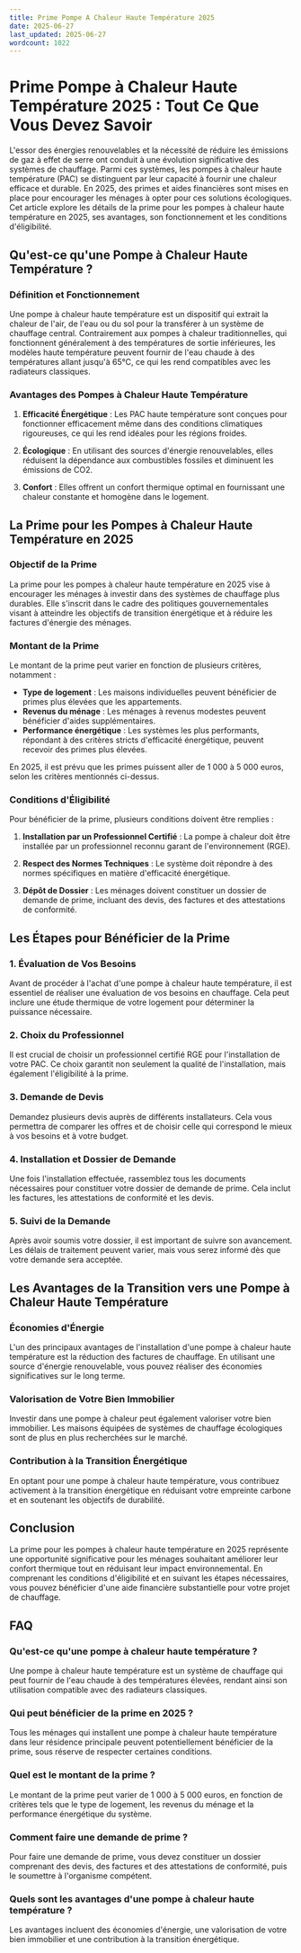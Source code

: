 ```yaml
---
title: Prime Pompe A Chaleur Haute Température 2025
date: 2025-06-27
last_updated: 2025-06-27
wordcount: 1022
---
```


# Prime Pompe à Chaleur Haute Température 2025 : Tout Ce Que Vous Devez Savoir

L'essor des énergies renouvelables et la nécessité de réduire les émissions de gaz à effet de serre ont conduit à une évolution significative des systèmes de chauffage. Parmi ces systèmes, les pompes à chaleur haute température (PAC) se distinguent par leur capacité à fournir une chaleur efficace et durable. En 2025, des primes et aides financières sont mises en place pour encourager les ménages à opter pour ces solutions écologiques. Cet article explore les détails de la prime pour les pompes à chaleur haute température en 2025, ses avantages, son fonctionnement et les conditions d'éligibilité.

## Qu'est-ce qu'une Pompe à Chaleur Haute Température ?

### Définition et Fonctionnement

Une pompe à chaleur haute température est un dispositif qui extrait la chaleur de l'air, de l'eau ou du sol pour la transférer à un système de chauffage central. Contrairement aux pompes à chaleur traditionnelles, qui fonctionnent généralement à des températures de sortie inférieures, les modèles haute température peuvent fournir de l'eau chaude à des températures allant jusqu'à 65°C, ce qui les rend compatibles avec les radiateurs classiques.

### Avantages des Pompes à Chaleur Haute Température

1. **Efficacité Énergétique** : Les PAC haute température sont conçues pour fonctionner efficacement même dans des conditions climatiques rigoureuses, ce qui les rend idéales pour les régions froides.
   
2. **Écologique** : En utilisant des sources d'énergie renouvelables, elles réduisent la dépendance aux combustibles fossiles et diminuent les émissions de CO2.

3. **Confort** : Elles offrent un confort thermique optimal en fournissant une chaleur constante et homogène dans le logement.

## La Prime pour les Pompes à Chaleur Haute Température en 2025

### Objectif de la Prime

La prime pour les pompes à chaleur haute température en 2025 vise à encourager les ménages à investir dans des systèmes de chauffage plus durables. Elle s'inscrit dans le cadre des politiques gouvernementales visant à atteindre les objectifs de transition énergétique et à réduire les factures d'énergie des ménages.

### Montant de la Prime

Le montant de la prime peut varier en fonction de plusieurs critères, notamment :

- **Type de logement** : Les maisons individuelles peuvent bénéficier de primes plus élevées que les appartements.
- **Revenus du ménage** : Les ménages à revenus modestes peuvent bénéficier d'aides supplémentaires.
- **Performance énergétique** : Les systèmes les plus performants, répondant à des critères stricts d'efficacité énergétique, peuvent recevoir des primes plus élevées.

En 2025, il est prévu que les primes puissent aller de 1 000 à 5 000 euros, selon les critères mentionnés ci-dessus.

### Conditions d'Éligibilité

Pour bénéficier de la prime, plusieurs conditions doivent être remplies :

1. **Installation par un Professionnel Certifié** : La pompe à chaleur doit être installée par un professionnel reconnu garant de l'environnement (RGE).

2. **Respect des Normes Techniques** : Le système doit répondre à des normes spécifiques en matière d'efficacité énergétique.

3. **Dépôt de Dossier** : Les ménages doivent constituer un dossier de demande de prime, incluant des devis, des factures et des attestations de conformité.

## Les Étapes pour Bénéficier de la Prime

### 1. Évaluation de Vos Besoins

Avant de procéder à l'achat d'une pompe à chaleur haute température, il est essentiel de réaliser une évaluation de vos besoins en chauffage. Cela peut inclure une étude thermique de votre logement pour déterminer la puissance nécessaire.

### 2. Choix du Professionnel

Il est crucial de choisir un professionnel certifié RGE pour l'installation de votre PAC. Ce choix garantit non seulement la qualité de l'installation, mais également l'éligibilité à la prime.

### 3. Demande de Devis

Demandez plusieurs devis auprès de différents installateurs. Cela vous permettra de comparer les offres et de choisir celle qui correspond le mieux à vos besoins et à votre budget.

### 4. Installation et Dossier de Demande

Une fois l'installation effectuée, rassemblez tous les documents nécessaires pour constituer votre dossier de demande de prime. Cela inclut les factures, les attestations de conformité et les devis.

### 5. Suivi de la Demande

Après avoir soumis votre dossier, il est important de suivre son avancement. Les délais de traitement peuvent varier, mais vous serez informé dès que votre demande sera acceptée.

## Les Avantages de la Transition vers une Pompe à Chaleur Haute Température

### Économies d'Énergie

L'un des principaux avantages de l'installation d'une pompe à chaleur haute température est la réduction des factures de chauffage. En utilisant une source d'énergie renouvelable, vous pouvez réaliser des économies significatives sur le long terme.

### Valorisation de Votre Bien Immobilier

Investir dans une pompe à chaleur peut également valoriser votre bien immobilier. Les maisons équipées de systèmes de chauffage écologiques sont de plus en plus recherchées sur le marché.

### Contribution à la Transition Énergétique

En optant pour une pompe à chaleur haute température, vous contribuez activement à la transition énergétique en réduisant votre empreinte carbone et en soutenant les objectifs de durabilité.

## Conclusion

La prime pour les pompes à chaleur haute température en 2025 représente une opportunité significative pour les ménages souhaitant améliorer leur confort thermique tout en réduisant leur impact environnemental. En comprenant les conditions d'éligibilité et en suivant les étapes nécessaires, vous pouvez bénéficier d'une aide financière substantielle pour votre projet de chauffage.

## FAQ

### Qu'est-ce qu'une pompe à chaleur haute température ?

Une pompe à chaleur haute température est un système de chauffage qui peut fournir de l'eau chaude à des températures élevées, rendant ainsi son utilisation compatible avec des radiateurs classiques.

### Qui peut bénéficier de la prime en 2025 ?

Tous les ménages qui installent une pompe à chaleur haute température dans leur résidence principale peuvent potentiellement bénéficier de la prime, sous réserve de respecter certaines conditions.

### Quel est le montant de la prime ?

Le montant de la prime peut varier de 1 000 à 5 000 euros, en fonction de critères tels que le type de logement, les revenus du ménage et la performance énergétique du système.

### Comment faire une demande de prime ?

Pour faire une demande de prime, vous devez constituer un dossier comprenant des devis, des factures et des attestations de conformité, puis le soumettre à l'organisme compétent.

### Quels sont les avantages d'une pompe à chaleur haute température ?

Les avantages incluent des économies d'énergie, une valorisation de votre bien immobilier et une contribution à la transition énergétique.